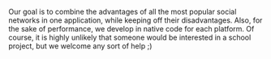 Our goal is to combine the advantages of all the most popular social networks in one application, while keeping off their disadvantages. Also, for the sake of performance, we develop in native code for each platform. Of course, it is highly unlikely that someone would be interested in a school project, but we welcome any sort of help ;)
